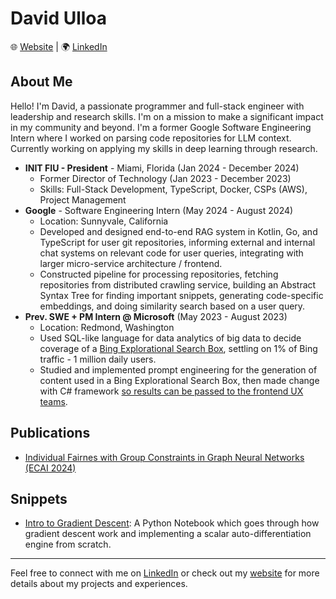 # David Ulloa

🌐 [Website](https://personal-site-mac.vercel.app/) | 🌍 [LinkedIn](https://www.linkedin.com/in/david-ulloa-785396184/)

## About Me

Hello! I'm David, a passionate programmer and full-stack engineer with leadership and research skills. I'm on a mission to make a significant impact in my community and beyond. I'm a former Google Software Engineering Intern where I worked on parsing code repositories for LLM context. Currently working on applying my skills in deep learning through research.

- **INIT FIU - President** - Miami, Florida (Jan 2024 - December 2024)
  - Former Director of Technology (Jan 2023 - December 2023)
  - Skills: Full-Stack Development, TypeScript, Docker, CSPs (AWS), Project Management
- **Google** - Software Engineering Intern (May 2024 - August 2024)
  - Location: Sunnyvale, California 
  - Developed and designed end-to-end RAG system in Kotlin, Go, and TypeScript for user git repositories, informing external and internal chat systems on relevant code for user queries, integrating with larger micro-service architecture / frontend.
  - Constructed pipeline for processing repositories, fetching repositories from distributed crawling service, building an Abstract Syntax Tree for finding important snippets, generating code-specific embeddings, and doing similarity search based on a user query.
- **Prev. SWE + PM Intern @ Microsoft** (May 2023 - August 2023)
  - Location: Redmond, Washington
  - Used SQL-like language for data analytics of big data to decide coverage of a [Bing Explorational Search Box](https://drive.google.com/file/d/1K73hFHpGcPHcD89lvNLv1ABPVsLmzt4t/view?usp=sharing), settling on 1% of Bing traffic - 1 million daily users.
  - Studied and implemented prompt engineering for the generation of content used in a Bing Explorational Search Box, then made change with C# framework [so results can be passed to the frontend UX teams](https://drive.google.com/file/d/1u42lAJZdYxqgZm_XwzmCSLEuH-V0HBM3/view?usp=sharing).

## Publications
- [Individual Fairnes with Group Constraints in Graph Neural Networks (ECAI 2024)](https://ebooks.iospress.nl/doi/10.3233/FAIA240679)

## Snippets

- [Intro to Gradient Descent](https://gist.github.com/DavidUlloa6310/b8e93cb20e60f2a9d626a9bfe0a8b0bf): A Python Notebook which goes through how gradient descent work and implementing a scalar auto-differentiation engine from scratch.
---

Feel free to connect with me on [LinkedIn](https://www.linkedin.com/in/david-ulloa-785396184/) or check out my [website](https://personal-site-mac.vercel.app/) for more details about my projects and experiences.
